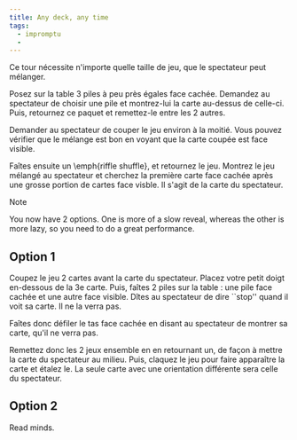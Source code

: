 ```yaml
---
title: Any deck, any time
tags:
  - impromptu
  -
---
```


Ce tour nécessite n'importe quelle taille de jeu, que le spectateur peut
mélanger.

Posez sur la table 3 piles à peu près égales face cachée. Demandez au spectateur
de choisir une pile et montrez-lui la carte au-dessus de celle-ci. Puis,
retournez ce paquet et remettez-le entre les 2 autres.

Demander au spectateur de couper le jeu environ à la moitié. Vous pouvez
vérifier que le mélange est bon en voyant que la carte coupée est face visible.

Faîtes ensuite un \emph{riffle shuffle}, et retournez le jeu. Montrez le jeu
mélangé au spectateur et cherchez la première carte face cachée après une grosse
portion de cartes face visble. Il s'agit de la carte du spectateur.

> [!note]
>
> You now have 2 options. One is more of a slow reveal, whereas the other is
> more lazy, so you need to do a great performance.

## Option 1

Coupez le jeu 2 cartes avant la carte du spectateur. Placez votre petit doigt
en-dessous de la 3e carte. Puis, faîtes 2 piles sur la table : une pile face
cachée et une autre face visible. Dîtes au spectateur de dire ``stop'' quand il
voit sa carte. Il ne la verra pas.

Faîtes donc défiler le tas face cachée en disant au spectateur de montrer sa
carte, qu'il ne verra pas.

Remettez donc les 2 jeux ensemble en en retournant un, de façon à mettre la
carte du spectateur au milieu. Puis, claquez le jeu pour faire apparaître la
carte et étalez le. La seule carte avec une orientation différente sera celle du
spectateur.

## Option 2

Read minds.
